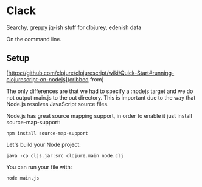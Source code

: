 # Clack

Searchy, greppy jq-ish stuff for clojurey, edenish data

On the command line.

## Setup

[https://github.com/clojure/clojurescript/wiki/Quick-Start#running-clojurescript-on-nodejs](cribbed from)

The only differences are that we had to specify a :nodejs target and we do not output main.js to the out directory. This is important due to the way that Node.js resolves JavaScript source files.

Node.js has great source mapping support, in order to enable it just install source-map-support:

```npm install source-map-support```

Let's build your Node project:

```java -cp cljs.jar:src clojure.main node.clj```

You can run your file with:

```node main.js```


